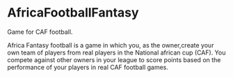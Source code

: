 # AfricaFootballFantasy
Game for CAF football.

Africa Fantasy football is a game in which you, as the owner,create your own team of players from real players in the National african cup (CAF). 
You compete against other owners in your league to score points based on the performance of your players in real CAF football games.
